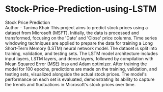 # Stock-Price-Prediction-using-LSTM
Stock Price Prediction
<br>
Author - Tanima Khair
This project aims to predict stock prices using a dataset from Microsoft (MSFT). Initially, the data is processed and transformed, focusing on the 'Date' and 'Close' price columns. Time series windowing techniques are applied to prepare the data for training a Long Short-Term Memory (LSTM) neural network model. The dataset is split into training, validation, and testing sets. The LSTM model architecture includes input layers, LSTM layers, and dense layers, followed by compilation with Mean Squared Error (MSE) loss and Adam optimizer. After training the model for 100 epochs, predictions are made on the training, validation, and testing sets, visualized alongside the actual stock prices. The model's performance on each set is evaluated, demonstrating its ability to capture the trends and fluctuations in Microsoft's stock prices over time.
